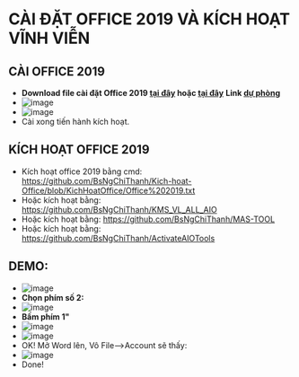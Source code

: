 # CÀI ĐẶT OFFICE 2019 VÀ KÍCH HOẠT VĨNH VIỄN #

## CÀI OFFICE 2019 ##
- **Download file cài đặt Office 2019 [tại đây](https://officecdn.microsoft.com/db/492350f6-3a01-4f97-b9c0-c7c6ddf67d60/media/en-us/ProPlus2019Retail.img) hoặc [tại đây](https://bsthanh-my.sharepoint.com/:u:/g/personal/0914678254_bsthanh_onmicrosoft_com/EVzsWWwrfyZEgGgvo8TlzbEBEWUI3EIG7myUZG4axWS_6w?e=6YXlCa)** **Link [dự phòng](https://bsthanh-my.sharepoint.com/:u:/g/personal/0914678254_bsthanh_onmicrosoft_com/EUkFHSfS-aBOufvtlskYazwBhtITiwyIR0ADmVg-AZk9Kg?e=4epSA7)**
- ![image](https://github.com/BsNgChiThanh/Cai-Office2019-va-kich-hoat/assets/82578024/0dae270a-292d-4cd5-a745-ceb46e9000a3)
- ![image](https://github.com/BsNgChiThanh/Cai-Office2019-va-kich-hoat/assets/82578024/d229bc64-4c18-484f-931f-534f1e2a9ccb)
- Cài xong tiến hành kích hoạt.

## KÍCH HOẠT OFFICE 2019 ##
- Kích hoạt office 2019 bằng cmd: https://github.com/BsNgChiThanh/Kich-hoat-Office/blob/KichHoatOffice/Office%202019.txt
- Hoặc kích hoạt bằng: https://github.com/BsNgChiThanh/KMS_VL_ALL_AIO
- Hoặc kích hoạt bằng: https://github.com/BsNgChiThanh/MAS-TOOL
- Hoặc kích hoạt bằng: https://github.com/BsNgChiThanh/ActivateAIOTools

## DEMO: ##
- ![image](https://github.com/BsNgChiThanh/Cai-Office2019-va-kich-hoat/assets/82578024/18f65574-8106-4d4b-9ec1-827cfcee7a73)
- **Chọn phím số 2:**
- ![image](https://github.com/BsNgChiThanh/Cai-Office2019-va-kich-hoat/assets/82578024/8f3a9943-6645-43bc-a295-1cfbec7ca20b)
- **Bấm phím 1"**
- ![image](https://github.com/BsNgChiThanh/Cai-Office2019-va-kich-hoat/assets/82578024/cd775142-dc87-4a51-a12a-790873a0047d)
- ![image](https://github.com/BsNgChiThanh/Cai-Office2019-va-kich-hoat/assets/82578024/24affcec-beb8-4b0d-a07a-fd623d4ca06b)
- OK! Mở Word lên, Vô File-->Account sẽ thấy:
- ![image](https://github.com/BsNgChiThanh/Cai-Office2019-va-kich-hoat/assets/82578024/09e0909d-bcab-453c-a6ae-43688ad15d7f)
- Done!
